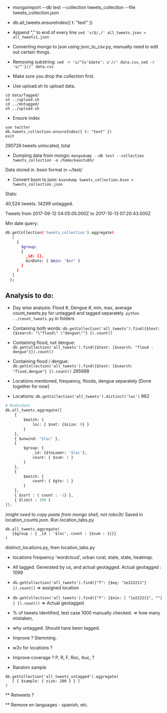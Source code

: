 * mongoimport --db test --collection tweets_collection --file tweets_collection.json

* db.all_tweets.ensureIndex({ t: "text" })

* Append "," to end of every line `sed 's/$/,/' all_tweets.json > all_tweets1.json`
* Converting mongo to json using json_to_csv.py, manually need to edit out certain things.
* Removing substring: `sed -r 's/^{u'$date': u'//' data.csv`, `sed -r 's/^'}//' data.csv`

* Make sure you drop the collection first.
* Use upload.sh to upload data.
```
cd data/Tagged/
sh ../upload.sh
cd ../Untagged/
sh ../upload.sh
```

* Ensure index
```
use twitter
db.tweets_collection.ensureIndex({ t: "text" })
exit
```

290726 tweets unlocated, total 
* Dumping data from mongo: `mongodump --db test --collection tweets_collection -o /home/kaustubh/`

Data stored in .bson format in ~/test/

* Convert bson to json: `bsondump tweets_collection.bson > tweets_collection.json `


Stats: 

40,524 tweets. 14299 untagged. 

Tweets from 2017-09-12 04:05:05.000Z to 2017-10-13 07:20:43.000Z

Min date query:
```sh
db.getCollection('tweets_collection').aggregate(
   [
     {
       $group:
       {
         _id: {},
         minDate: { $min: "$cr" }
       }
     }
   ]
  );
```

## Analysis to do:

*  Day wise analysis: Flood #, Dengue #, min, max, average
	count_tweets.py for untagged and tagged separately.
	`python ../count_tweets.py` in folders

 * Containing both words: `db.getCollection('all_tweets').find({$text: {$search: "\"flood\" \"dengue\""} }).count()`
 * Containing flood, not dengue: `db.getCollection('all_tweets').find({$text: {$search: "flood -dengue"}}).count()`
 * Containing flood / dengue: `db.getCollection('all_tweets').find({$text: {$search: "flood,dengue"} }).count()` 265688

* Locations mentioned, frequency, floods, dengue separately [Done together for now]
 * Locations: `db.getCollection('all_tweets').distinct('loc')` 962

```py
# Redundant
db.all_tweets.aggregate([
    {
        $match: {
            loc: { $not: {$size: 0} }
        }
    },
    { $unwind: "$loc" },
    {
        $group: {
            _id: {$toLower: '$loc'},
            count: { $sum: 1 }
        }
    },
    {
        $match: {
            count: { $gte: 1 }
        }
    },
    { $sort : { count : -1} },
    { $limit : 100 }
]);
```

 /*might need to copy paste from mongo shell, not robo3t*/ Saved in location_counts.json. Run location_tabs.py
```
db.all_tweets.aggregate(
   {$group : { _id : '$loc', count : {$sum : 1}}}
)
```
distinct_locations.py, then location_tabs.py

* locations frequency 'wordcloud', urban rural, state, state, heatmap.

* All tagged. Generated by us, and actual geotagged.
Actual geotagged : 1099
 * `db.getCollection('all_tweets').find({"f": {$eq: "1e222211"} }).count()` => assigned location
 * `db.getCollection('all_tweets').find({"f": {$nin: [ "1e222211", ""] } }).count()` => Actual geotagged

* % of tweets identified, test case 1000 manually checked. => how many mistaken, 

* why untagged. Should have been tagged. 

* Improve ? Stemming.

* w2v for locations ?

* Improve coverage ? P, R, F, Roc, Auc, ?

* Random sample
```
db.getCollection('all_tweets_untagged').aggregate(
   [ { $sample: { size: 200 } } ]
)
```

** Retweets ?

** Remove en languages - spanish, etc.